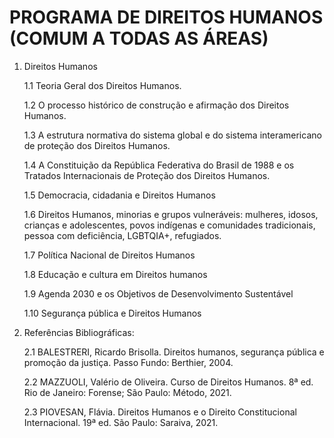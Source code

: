 # PROGRAMA DE DIREITOS HUMANOS (COMUM A TODAS AS ÁREAS)
1. Direitos Humanos 

    1.1 Teoria Geral dos Direitos Humanos.

    1.2 O processo histórico de construção e afirmação dos Direitos Humanos.
    
    1.3 A estrutura normativa do sistema global e do sistema interamericano de proteção dos Direitos
    Humanos.

    1.4 A Constituição da República Federativa do Brasil de 1988 e os Tratados Internacionais de
    Proteção dos Direitos Humanos.

    1.5 Democracia, cidadania e Direitos Humanos

    1.6 Direitos Humanos, minorias e grupos vulneráveis: mulheres, idosos, crianças e adolescentes,
    povos indígenas e comunidades tradicionais, pessoa com deficiência, LGBTQIA+, refugiados.

    1.7 Política Nacional de Direitos Humanos

    1.8 Educação e cultura em Direitos humanos

    1.9 Agenda 2030 e os Objetivos de Desenvolvimento Sustentável

    1.10 Segurança pública e Direitos Humanos

2. Referências Bibliográficas:

    2.1 BALESTRERI, Ricardo Brisolla. Direitos humanos, segurança pública e promoção da justiça. Passo Fundo: Berthier, 2004.

    2.2 MAZZUOLI, Valério de Oliveira. Curso de Direitos Humanos. 8ª ed. Rio de Janeiro: Forense; São Paulo: Método, 2021.
    
    2.3 PIOVESAN, Flávia. Direitos Humanos e o Direito Constitucional Internacional. 19ª ed. São Paulo: Saraiva, 2021.